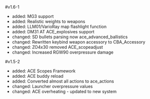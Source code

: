 #v1.6-1

- added: MG3 support
- added: Realistic weights to weapons
- added: LLM01/VarioRay map flashlight function
- added: DM31 AT ACE_explosives support
- changed: SD bullets parsing now ace_advanced_ballistics
- changed: Rewritten keybind weapon accessory to CBA_Accessory
- changed: ZO4x30 removed ACE_scopeadjust
- changed: Increased RGW90 overpressure damage

#v1.5-2

- added: ACE Scopes Framework
- added: ACE buddy reload
- added: Converted almost all actions to ace_actions
- changed: Launcher overpressure values
- changed: ACE overheating - updated to new system
